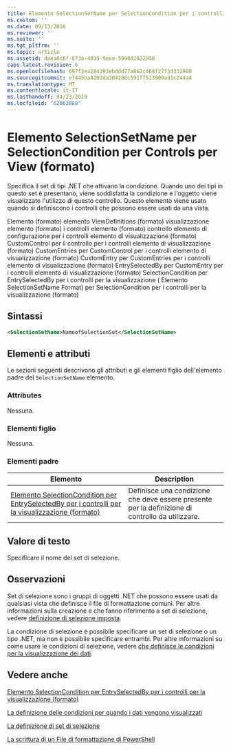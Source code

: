 ```yaml
---
title: Elemento SelectionSetName per SelectionCondition per i controlli per la visualizzazione (formato) | Microsoft Docs
ms.custom: ''
ms.date: 09/13/2016
ms.reviewer: ''
ms.suite: ''
ms.tgt_pltfrm: ''
ms.topic: article
ms.assetid: daea8c6f-873a-4639-9eee-599642822958
caps.latest.revision: 6
ms.openlocfilehash: 697f2ea284393ebddd77a862c408f27f3d332900
ms.sourcegitcommit: e7445ba8203da304286c591ff513900ad1c244a4
ms.translationtype: MT
ms.contentlocale: it-IT
ms.lasthandoff: 04/23/2019
ms.locfileid: "62063888"
---
```

# <a name="selectionsetname-element-for-selectioncondition-for-controls-for-view-format"></a>Elemento SelectionSetName per SelectionCondition per Controls per View (formato)

Specifica il set di tipi .NET che attivano la condizione. Quando uno dei tipi in questo set è presentano, viene soddisfatta la condizione e l'oggetto viene visualizzato l'utilizzo di questo controllo. Questo elemento viene usato quando si definiscono i controlli che possono essere usati da una vista.

Elemento (formato) elemento ViewDefinitions (formato) visualizzazione elemento (formato) i controlli elemento (formato) controllo elemento di configurazione per i controlli elemento di visualizzazione (formato) CustomControl per il controllo per i controlli elemento di visualizzazione (formato) CustomEntries per CustomControl per i controlli elemento di visualizzazione (formato) CustomEntry per CustomEntries per i controlli elemento di visualizzazione (formato) EntrySelectedBy per CustomEntry per i controlli elemento di visualizzazione (formato) SelectionCondition per EntrySelectedBy per i controlli per la visualizzazione ( Elemento SelectionSetName Format) per SelectionCondition per i controlli per la visualizzazione (formato)

## <a name="syntax"></a>Sintassi

```xml
<SelectionSetName>NameofSelectionSet</SelectionSetName>
```

## <a name="attributes-and-elements"></a>Elementi e attributi

Le sezioni seguenti descrivono gli attributi e gli elementi figlio dell'elemento padre del `SelectionSetName` elemento.

### <a name="attributes"></a>Attributes

Nessuna.

### <a name="child-elements"></a>Elementi figlio

Nessuna.

### <a name="parent-elements"></a>Elementi padre

|Elemento|Description|
|-------------|-----------------|
|[Elemento SelectionCondition per EntrySelectedBy per i controlli per la visualizzazione (formato)](./selectioncondition-element-for-entryselectedby-for-controls-for-view-format.md)|Definisce una condizione che deve essere presente per la definizione di controllo da utilizzare.|

## <a name="text-value"></a>Valore di testo

Specificare il nome del set di selezione.

## <a name="remarks"></a>Osservazioni

Set di selezione sono i gruppi di oggetti .NET che possono essere usati da qualsiasi vista che definisce il file di formattazione comuni. Per altre informazioni sulla creazione e che fanno riferimento a set di selezione, vedere [definizione di selezione imposta](./defining-selection-sets.md).

La condizione di selezione è possibile specificare un set di selezione o un tipo .NET, ma non è possibile specificare entrambi. Per altre informazioni su come usare le condizioni di selezione, vedere [che definisce le condizioni per la visualizzazione dei dati](./defining-conditions-for-displaying-data.md).

## <a name="see-also"></a>Vedere anche

[Elemento SelectionCondition per EntrySelectedBy per i controlli per la visualizzazione (formato)](./selectioncondition-element-for-entryselectedby-for-controls-for-view-format.md)

[La definizione delle condizioni per quando i dati vengono visualizzati](./defining-conditions-for-displaying-data.md)

[La definizione di set di selezione](./defining-selection-sets.md)

[La scrittura di un File di formattazione di PowerShell](./writing-a-powershell-formatting-file.md)
